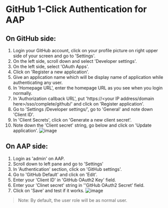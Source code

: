 # GitHub 1-Click Authentication for AAP

## On GitHub side:

1. Login your GitHub account, click on your profile picture on right upper side of your screen and go to 'Settings'.
2. On the left side, scroll down and select 'Developer settings'.
3. On the left side, select 'OAuth Apps'.
4. Click on 'Register a new application'.
5. Give an application name which will be display name of application while authenticating any user.
6. In 'Homepage URL', enter the homepage URL as you see when you login normally.
7. In 'Authorization callback URL', put 'https://<your IP address/domain here>/sso/complete/github/' and click on 'Register application'.
8. Go to 'Settings /Developer settings/<yourapp>', go to 'General' and note down 'Client ID'.
9. In 'Client Secrets', click on 'Generate a new client secret'.
10. Note down the 'Client secret' string, go below and click on 'Update application'.
  ![image](https://user-images.githubusercontent.com/24843193/188622353-df964388-ee19-4a9e-9d83-2627b0e0202d.png)

  
  
## On AAP side:
  
1. Login as 'admin' on AAP.
2. Scroll down to left pane and go to 'Settings'
3. In 'Authentication' section, click on 'GitHub settings'.
4. Go to 'GitHub Default' and click on 'Edit'.
5. Enter your 'Client ID' in 'GitHub OAuth2 Key' field.
6. Enter your 'Clinet secret' string in ''GitHub OAuth2 Secret' field.
7. Click on 'Save' and test if it works.
  ![image](https://user-images.githubusercontent.com/24843193/188622659-d8b393a1-99fe-43b3-b504-b3efd67381f3.png)

> Note: By default, the user role will be as normal user.
